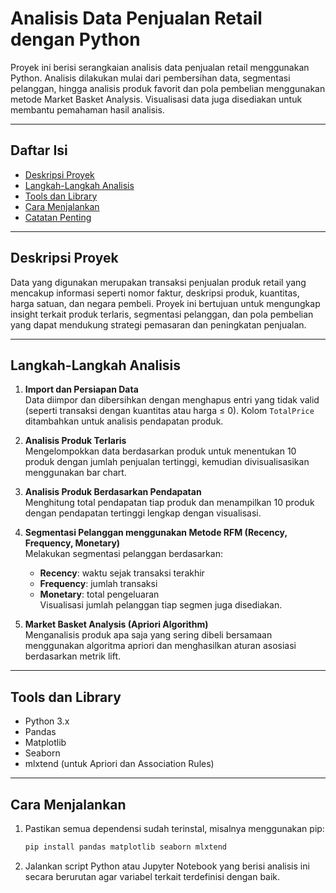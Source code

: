 # Analisis Data Penjualan Retail dengan Python

Proyek ini berisi serangkaian analisis data penjualan retail menggunakan Python. Analisis dilakukan mulai dari pembersihan data, segmentasi pelanggan, hingga analisis produk favorit dan pola pembelian menggunakan metode Market Basket Analysis. Visualisasi data juga disediakan untuk membantu pemahaman hasil analisis.

---

## Daftar Isi

- [Deskripsi Proyek](#deskripsi-proyek)  
- [Langkah-Langkah Analisis](#langkah-langkah-analisis)  
- [Tools dan Library](#tools-dan-library)  
- [Cara Menjalankan](#cara-menjalankan)  
- [Catatan Penting](#catatan-penting)  

---

## Deskripsi Proyek

Data yang digunakan merupakan transaksi penjualan produk retail yang mencakup informasi seperti nomor faktur, deskripsi produk, kuantitas, harga satuan, dan negara pembeli. Proyek ini bertujuan untuk mengungkap insight terkait produk terlaris, segmentasi pelanggan, dan pola pembelian yang dapat mendukung strategi pemasaran dan peningkatan penjualan.

---

## Langkah-Langkah Analisis

1. **Import dan Persiapan Data**  
   Data diimpor dan dibersihkan dengan menghapus entri yang tidak valid (seperti transaksi dengan kuantitas atau harga ≤ 0). Kolom `TotalPrice` ditambahkan untuk analisis pendapatan produk.

2. **Analisis Produk Terlaris**  
   Mengelompokkan data berdasarkan produk untuk menentukan 10 produk dengan jumlah penjualan tertinggi, kemudian divisualisasikan menggunakan bar chart.

3. **Analisis Produk Berdasarkan Pendapatan**  
   Menghitung total pendapatan tiap produk dan menampilkan 10 produk dengan pendapatan tertinggi lengkap dengan visualisasi.

4. **Segmentasi Pelanggan menggunakan Metode RFM (Recency, Frequency, Monetary)**  
   Melakukan segmentasi pelanggan berdasarkan:
   - **Recency**: waktu sejak transaksi terakhir  
   - **Frequency**: jumlah transaksi  
   - **Monetary**: total pengeluaran  
   Visualisasi jumlah pelanggan tiap segmen juga disediakan.

5. **Market Basket Analysis (Apriori Algorithm)**  
   Menganalisis produk apa saja yang sering dibeli bersamaan menggunakan algoritma apriori dan menghasilkan aturan asosiasi berdasarkan metrik lift.

---

## Tools dan Library

- Python 3.x  
- Pandas  
- Matplotlib  
- Seaborn  
- mlxtend (untuk Apriori dan Association Rules)  

---

## Cara Menjalankan

1. Pastikan semua dependensi sudah terinstal, misalnya menggunakan pip:

   ```bash
   pip install pandas matplotlib seaborn mlxtend
2. Jalankan script Python atau Jupyter Notebook yang berisi analisis ini secara berurutan agar variabel terkait terdefinisi dengan baik.



